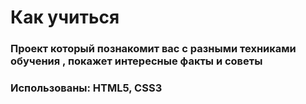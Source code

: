 # Как учиться
### Проект который познакомит вас с разными техниками обучения , покажет интересные факты и советы
### Использованы: HTML5, CSS3

